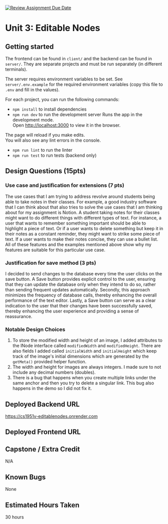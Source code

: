 [![Review Assignment Due Date](https://classroom.github.com/assets/deadline-readme-button-24ddc0f5d75046c5622901739e7c5dd533143b0c8e959d652212380cedb1ea36.svg)](https://classroom.github.com/a/G1bzI2ur)

# Unit 3: Editable Nodes

## Getting started

The frontend can be found in `client/` and the backend can be found in `server/`.
They are separate projects and must be run separately (in different terminals).

The server requires environment variables to be set. See `server/.env.example` for
the required environment variables (copy this file to `.env` and fill in the values).

For each project, you can run the following commands:

- `npm install` to install dependencies
- `npm run dev` to run the development server
  Runs the app in the development mode.\
  Open [http://localhost:3000](http://localhost:3000) to view it in the browser.

The page will reload if you make edits.\
You will also see any lint errors in the console.

- `npm run lint` to run the linter
- `npm run test` to run tests (backend only)

## Design Questions (15pts)

### Use case and justification for extensions (7 pts)

The use cases that I am trying to address revolve around students being able to take notes in their classes. For example, a good industry software that I can think about that also tries to solve the use cases that I am thinking about for my assignment is Notion. A student taking notes for their classes might want to do different things with different types of text. For instance, a user that wants to remember something important should be able to highlight a piece of text. Or if a user wants to delete something but keep it in their notes as a constant reminder, they might want to strike some piece of text. If a user wants to make their notes concise, they can use a bullet list. All of these features and the examples mentioned above show why my features are suitable for this particular use case.

### Justification for save method (3 pts)

I decided to send changes to the database every time the user clicks on the save button. A Save button provides explicit control to the user, ensuring that they can update the database only when they intend to do so, rather than sending frequent updates automatically. Secondly, this approach minimizes the frequency of database calls, thereby enhancing the overall performance of the text editor. Lastly, a Save button can serve as a clear indication to the user that their changes have been successfully saved, thereby enhancing the user experience and providing a sense of reassurance.

### Notable Design Choices

1. To store the modified width and height of an image, I added attributes to the INode interface called `modifiedWidth` and `modifiedHeight`. There are also fields I added called `initialWidth` and `initialHeight` which keep track of the image's initial dimensions which are generated by the `getMeta()` provided helper function.
2. The width and height for images are always integers. I made sure to not include any decimal numbers (doubles).
3. There is a bug that happens when you create multiple links under the same anchor and then you try to delete a singular link. This bug also happens in the demo so I did not fix it.

## Deployed Backend URL

https://cs1951v-editablenodes.onrender.com

## Deployed Frontend URL

## Capstone / Extra Credit

N/A

## Known Bugs

None

## Estimated Hours Taken

30 hours
